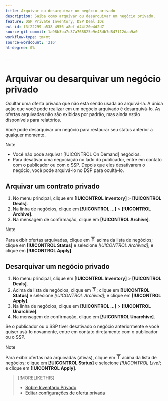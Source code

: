 ```yaml
---
title: Arquivar ou desarquivar um negócio privado
description: Saiba como arquivar ou desarquivar um negócio privado.
feature: DSP Private Inventory, DSP Deal IDs
exl-id: f3f22299-a538-4956-a8ef-d44f20e4d2d7
source-git-commit: 1a98b3ba7c37a768825e9e48db7d847f12daa9a0
workflow-type: tm+mt
source-wordcount: '216'
ht-degree: 0%

---
```


# Arquivar ou desarquivar um negócio privado

Ocultar uma oferta privada que não está sendo usada ao arquivá-la. A única ação que você pode realizar em um negócio arquivado é desarquivá-lo. As ofertas arquivadas não são exibidas por padrão, mas ainda estão disponíveis para relatórios.

Você pode desarquivar um negócio para restaurar seu status anterior a qualquer momento.

>[!NOTE]
>
>* Você não pode arquivar [!UICONTROL On Demand] negócios.
>* Para desativar uma negociação no lado do publicador, entre em contato com o publicador ou com o SSP. Depois que eles desativarem o negócio, você pode arquivá-lo no DSP para ocultá-lo.


## Arquivar um contrato privado

1. No menu principal, clique em **[!UICONTROL Inventory]** > **[!UICONTROL Deals]**.
1. Na linha de negócios, clique em **[!UICONTROL ...]** > **[!UICONTROL Archive]**.
1. Na mensagem de confirmação, clique em **[!UICONTROL Archive]**.

>[!NOTE]
>
>Para exibir ofertas arquivadas, clique em ![Filtro](/help/dsp/assets/filter.png) acima da lista de negócios; clique em **[!UICONTROL Status]** e selecione *[!UICONTROL Archived]*; e clique em **[!UICONTROL Apply]**.<!-- Verify the text to apply the filter(s).)-->

## Desarquivar um negócio privado

1. No menu principal, clique em **[!UICONTROL Inventory]** > **[!UICONTROL Deals]**.
1. Acima da lista de negócios, clique em ![Filtro](/help/dsp/assets/filter.png); clique em **[!UICONTROL Status]** e selecione *[!UICONTROL Archived]*; e clique em **[!UICONTROL Apply]**.<!-- Verify the text to apply the filter(s).)-->
1. Na linha de negócios, clique em **[!UICONTROL ...]** > **[!UICONTROL Unarchive]**.
1. Na mensagem de confirmação, clique em **[!UICONTROL Unarchive]**.

Se o publicador ou o SSP tiver desativado o negócio anteriormente e você quiser usá-lo novamente, entre em contato diretamente com o publicador ou o SSP.

>[!NOTE]
>
>Para exibir ofertas não arquivadas (ativas), clique em ![Filtro](/help/dsp/assets/filter.png) acima da lista de negócios; clique em **[!UICONTROL Status]** e selecione *[!UICONTROL Live]*; e clique em **[!UICONTROL Apply]**.<!-- Verify the text to apply the filter(s).)-->

>[!MORELIKETHIS]
>
>* [Sobre Inventário Privado](private-inventory-about.md)
>* [Editar configurações de oferta privada](/help/dsp/inventory/deal-id-edit.md)


